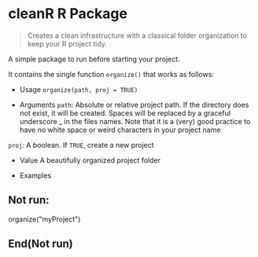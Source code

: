 # cleanR R Package

> Creates a clean infrastructure with a classical folder organization to keep your R project tidy.

A simple package to run before starting your project.

It contains the single function `organize()` that works as follows:

- Usage
`organize(path, proj = TRUE)`

- Arguments
`path`: Absolute or relative project path. If the directory does not exist, it will be created. Spaces will be replaced by a graceful underscore _ in the files names. Note that it is a (very) good practice to have no white space or weird characters in your project name

`proj`: A boolean. If `TRUE`, create a new project

- Value
A beautifully organized project folder

- Examples
## Not run: 
organize("myProject")

## End(Not run)


